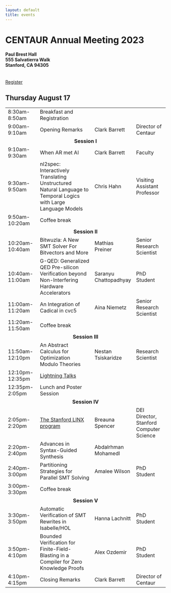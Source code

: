 ```yaml
---
layout: default
title: events
---
```


<h1>CENTAUR Annual Meeting 2023</h1>
<h4>Paul Brest Hall<br/>
555 Salvatierra Walk<br/>
Stanford, CA 94305</h4>
<br/>
<a href="https://www.eventbrite.com/e/centaur-2023-annual-meeting-tickets-646630839247" class="btn">
Register
</a>

<h2>Thursday August 17</h2>
<table>
<tr>
<td style="width:20%;">8:30am-8:50am</td>
<td style="width:32">Breakfast and Registration</td>
<td style="width:18%;"></td>
<td style="width:20%;"></td>
</tr>

<td>9:00am-9:10am</td>
<td>Opening Remarks</td>
<td>Clark Barrett</td>
<td>Director of Centaur</td>
</tr>

<tr>
<td colspan="4" style="text-align:center;font-weight:bold;">
Session I
</td>
</tr>
<tr>
<td>9:10am-9:30am</td>
<td>When AR met AI</td>
<td>Clark Barrett</td>
<td>Faculty</td>
</tr>
<tr>
<td>9:30am-9:50am</td>
<td>nl2spec: Interactively Translating Unstructured Natural Language to Temporal Logics with Large Language Models</td>
<td>Chris Hahn</td>
<td>Visiting Assistant Professor</td>
</tr>
<tr>
<td>9:50am-10:20am</td>
<td>Coffee break</td>
<td></td>
<td></td>
</tr>

<tr>
<td colspan="4" style="text-align:center;font-weight:bold;">
Session II
</td>
</tr>
<tr>
<td>10:20am-10:40am</td>
<td>Bitwuzla: A New SMT Solver For Bitvectors and More</td>
<td>Mathias Preiner</td>
<td>Senior Research Scientist</td>
</tr>
<tr>
<td>10:40am-11:00am</td>
<td>G-QED: Generalized QED Pre-silicon Verification beyond Non-Interfering Hardware Accelerators</td>
<td>Saranyu Chattopadhyay</td>
<td>PhD Student</td>
</tr>
<tr>
<td>11:00am-11:20am</td>
<td>An Integration of Cadical in cvc5</td>
<td>Aina Niemetz</td>
<td>Senior Research Scientist</td>
</tr>
<tr>
<td>11:20am-11:50am</td>
<td>Coffee break</td>
<td></td>
<td></td>
</tr>

<tr>
<td colspan="4" style="text-align:center;font-weight:bold;">
Session III
</td>
</tr>

<tr>
<td>11:50am-12:10pm</td>
<td>An Abstract Calculus for Optimization Modulo Theories</td>
<td>Nestan Tsiskaridze</td>
<td>Research Scientist</td>
</tr>

<tr>
<td>12:10pm-12:35pm</td>
<td><a href="https://www.youtube.com/watch?v=b5f6IGJUi8Y&list=PLqYw1C4YGfr3KQtHU6ch4gIHHwThDIZRK&index=7">Lightning Talks</a></td>
<td></td>
<td></td>
</tr>

<tr>
<td>12:35pm-2:05pm</td>
<td>Lunch and Poster Session</td>
<td></td>
<td></td>
</tr>

<tr>
<td colspan="4" style="text-align:center;font-weight:bold;">
Session IV
</td>
</tr>
<tr>
<td>2:05pm-2:20pm</td>
<td><a href="https://www.youtube.com/watch?v=xgUuQrVROkM&list=PLqYw1C4YGfr3KQtHU6ch4gIHHwThDIZRK&index=8">The Stanford LINX program</a></td>
<td>Breauna Spencer</td>
<td>DEI Director, Stanford Computer Science</td>
</tr>
<tr>
<td>2:20pm-2:40pm</td>
<td>Advances in Syntax-Guided Synthesis</td>
<td>Abdalrhman Mohamedl</td>
<td></td>
</tr>
<tr>
<td>2:40pm-3:00pm</td>
<td>Partitioning Strategies for Parallel SMT Solving</td>
<td>Amalee Wilson</td>
<td>PhD Student</td>
</tr>
<tr>
<td>3:00pm-3:30pm</td>
<td>Coffee break</td>
<td></td>
<td></td>
</tr>

<tr>
<td colspan="4" style="text-align:center;font-weight:bold;">
Session V
</td>
</tr>
<tr>
<td>3:30pm-3:50pm</td>
<td>Automatic Verification of SMT Rewrites in Isabelle/HOL</td>
<td>Hanna Lachnitt</td>
<td>PhD Student</td>
</tr>
<tr>
<td>3:50pm-4:10pm</td>
<td>Bounded Verification for Finite-Field-Blasting in a Compiler for Zero Knowledge Proofs</td>
<td>Alex Ozdemir</td>
<td>PhD Student</td>
</tr>
<tr>
<td>4:10pm-4:15pm</td>
<td>Closing Remarks</td>
<td>Clark Barrett</td>
<td>Director of Centaur</td>
</tr>
</table>
